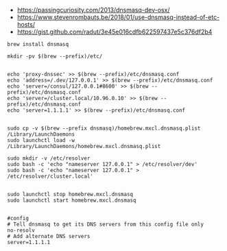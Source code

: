 * https://passingcuriosity.com/2013/dnsmasq-dev-osx/
* https://www.stevenrombauts.be/2018/01/use-dnsmasq-instead-of-etc-hosts/
* https://gist.github.com/radut/3e45e016cdfb622597437e5c376df2b4


```
brew install dnsmasq

mkdir -pv $(brew --prefix)/etc/


echo 'proxy-dnssec' >> $(brew --prefix)/etc/dnsmasq.conf
echo 'address=/.dev/127.0.0.1' >> $(brew --prefix)/etc/dnsmasq.conf
echo 'server=/consul/127.0.0.1#8600' >> $(brew --prefix)/etc/dnsmasq.conf
echo 'server=/cluster.local/10.96.0.10' >> $(brew --prefix)/etc/dnsmasq.conf
echo 'server=1.1.1.1' >> $(brew --prefix)/etc/dnsmasq.conf


sudo cp -v $(brew --prefix dnsmasq)/homebrew.mxcl.dnsmasq.plist /Library/LaunchDaemons
sudo launchctl load -w /Library/LaunchDaemons/homebrew.mxcl.dnsmasq.plist

sudo mkdir -v /etc/resolver
sudo bash -c 'echo "nameserver 127.0.0.1" > /etc/resolver/dev'
sudo bash -c 'echo "nameserver 127.0.0.1" > /etc/resolver/cluster.local'


sudo launchctl stop homebrew.mxcl.dnsmasq
sudo launchctl start homebrew.mxcl.dnsmasq


#config 
# Tell dnsmasq to get its DNS servers from this config file only
no-resolv
# Add alternate DNS servers
server=1.1.1.1



```
